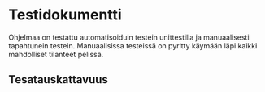 # Testidokumentti

Ohjelmaa on testattu automatisoiduin testein unittestilla ja manuaalisesti tapahtunein testein.
Manuaalisissa testeissä on pyritty käymään läpi kaikki mahdolliset tilanteet pelissä.

## Tesatauskattavuus

